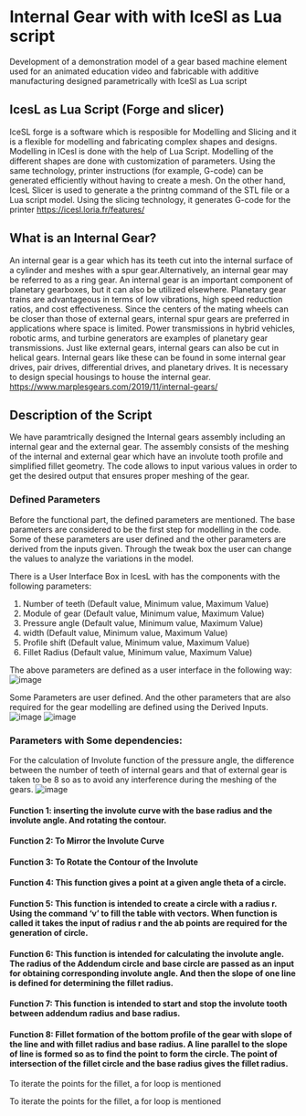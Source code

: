 # Internal Gear with with IceSl as Lua script

Development of a demonstration model of a gear based machine element used for an animated education video and fabricable with additive manufacturing designed parametrically with IceSl as Lua script

## IcesL as Lua Script (Forge and slicer)
IceSL forge is a software which is resposible for Modelling and Slicing and it is a flexible for modelling and fabricating complex shapes and designs. 
Modelling in ICesl is done with the help of Lua Script. Modelling of the different shapes are done with customization of parameters. 
Using the same technology, printer instructions (for example, G-code) can be generated efficiently without having to create a mesh. 
On the other hand, IcesL Slicer is used to generate a the printng command of the STL file or a Lua script model. Using the slicing technology, it generates G-code for the printer
https://icesl.loria.fr/features/

## What is an Internal Gear?
An internal gear is a gear which has its teeth cut into the internal surface of a cylinder and meshes with a spur gear.Alternatively, an internal gear may be referred to as a ring gear. An internal gear is an important component of planetary gearboxes, but it can also be utilized elsewhere. Planetary gear trains are advantageous in terms of low vibrations, high speed reduction ratios, and cost effectiveness. Since the centers of the mating wheels can be closer than those of external gears, internal spur gears are preferred in applications where space is limited. Power transmissions in hybrid vehicles, robotic arms, and turbine generators are examples of planetary gear transmissions. Just like external gears, internal gears can also be cut in helical gears. Internal gears like these can be found in some internal gear drives, pair drives, differential drives, and planetary drives. It is necessary to design special housings to house the internal gear. https://www.marplesgears.com/2019/11/internal-gears/

## Description of the Script
We have paramtrically designed the Internal gears assembly including an internal gear and the external gear. 
The assembly consists of the meshing of the internal and external gear which have an involute tooth profile and simplified fillet geometry. The code allows to input various values in order to get the desired output that ensures proper meshing of the gear. 

### Defined Parameters
Before the functional part, the defined parameters are mentioned. The base parameters are considered to be the first step for modelling in the code. Some of these parameters are user defined and the other parameters are derived from the inputs given. Through the tweak box the user can change the values to analyze the variations in the model. 

There is a User Interface Box in IcesL with has the components with the following parameters:

1. Number of teeth (Default value, Minimum value, Maximum Value)
2. Module of gear (Default value, Minimum value, Maximum Value)
3. Pressure angle (Default value, Minimum value, Maximum Value)
4. width (Default value, Minimum value, Maximum Value)
5. Profile shift (Default value, Minimum value, Maximum Value)
6. Fillet Radius (Default value, Minimum value, Maximum Value)

The above parameters are defined as a user interface in the following way: 
![image](https://user-images.githubusercontent.com/92062404/143454775-c0246d67-c877-4ba9-9aff-96e47c89a0aa.png)

Some Parameters are user defined. And the other parameters that are also required for the gear modelling are defined using the Derived Inputs. 
![image](https://user-images.githubusercontent.com/92062404/143454939-1f31e7aa-0759-4f6f-9e07-b19177f44b45.png)
![image](https://user-images.githubusercontent.com/92062404/143454966-5e2922d3-e537-48f9-b12f-9df5871beed0.png)

### Parameters with Some dependencies: 
For the calculation of Involute function of the pressure angle, the difference between the number of teeth of internal gears and that of external gear is taken to be 8 so as to avoid any interference during the meshing of the gears. 
![image](https://user-images.githubusercontent.com/92062404/143455044-59777a52-453e-47e7-9079-1c472d827743.png)

#### Function 1: inserting the involute curve with the base radius and the involute angle. And rotating the contour. 


#### Function 2: To Mirror the Involute Curve 


#### Function 3: To Rotate the Contour of the Involute 


#### Function 4: This function gives a point at a given angle theta of a circle.


#### Function 5: This function is intended to create a circle with a radius r. Using the command ‘v’ to fill the table with vectors. When function is called it takes the input of radius r and the ab points are required for the generation of circle. 

#### Function 6: This function is intended for calculating the involute angle. The radius of the Addendum circle and base circle are passed as an input for obtaining corresponding involute angle. And then the slope of one line is defined for determining the fillet radius. 

#### Function 7: This function is intended to start and stop the involute tooth between addendum radius and base radius.

#### Function 8: Fillet formation of the bottom profile of the gear with slope of the line and with fillet radius and base radius. A line parallel to the slope of line is formed so as to find the point to form the circle. The point of intersection of the fillet circle and the base radius gives the fillet radius. 
To iterate the points for the fillet, a for loop is mentioned

To iterate the points for the fillet, a for loop is mentioned




